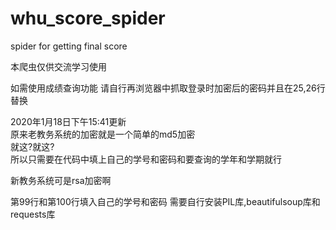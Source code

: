 # whu_score_spider
 spider for getting final score

本爬虫仅供交流学习使用

如需使用成绩查询功能
请自行再浏览器中抓取登录时加密后的密码并且在25,26行替换

2020年1月18日下午15:41更新<br>
原来老教务系统的加密就是一个简单的md5加密<br>
就这?就这?<br>
所以只需要在代码中填上自己的学号和密码和要查询的学年和学期就行

新教务系统可是rsa加密啊<br>


第99行和第100行填入自己的学号和密码
需要自行安装PIL库,beautifulsoup库和requests库
